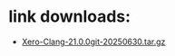 # link downloads:
* <a href=https://github.com/XeroMz69/Clang/releases/download/Xero-Clang-20250630.1/Xero-Clang-21.0.0git-20250630.tar.gz>Xero-Clang-21.0.0git-20250630.tar.gz</a>

